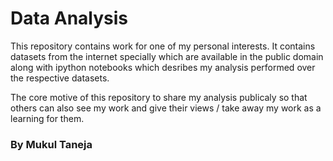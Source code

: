 # Data Analysis

This repository contains work for one of my personal interests. It contains datasets from the internet specially which are available in the public domain along with ipython notebooks which desribes my analysis performed over the respective datasets.

The core motive of this repository to share my analysis publicaly so that others can also see my work and give their views / take away my work as a learning for them.

### By Mukul Taneja